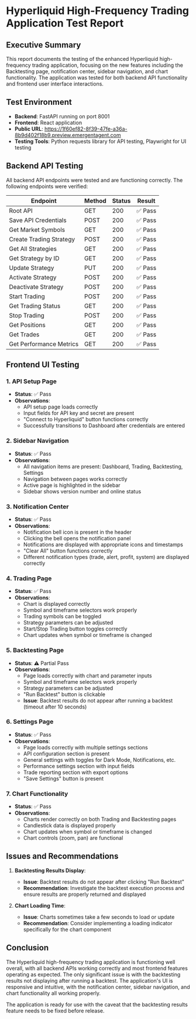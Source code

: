 # Hyperliquid High-Frequency Trading Application Test Report

## Executive Summary

This report documents the testing of the enhanced Hyperliquid high-frequency trading application, focusing on the new features including the Backtesting page, notification center, sidebar navigation, and chart functionality. The application was tested for both backend API functionality and frontend user interface interactions.

## Test Environment

- **Backend**: FastAPI running on port 8001
- **Frontend**: React application
- **Public URL**: https://1f60ef82-8f39-47fe-a36a-8b9d402f18b9.preview.emergentagent.com
- **Testing Tools**: Python requests library for API testing, Playwright for UI testing

## Backend API Testing

All backend API endpoints were tested and are functioning correctly. The following endpoints were verified:

| Endpoint | Method | Status | Result |
|----------|--------|--------|--------|
| Root API | GET | 200 | ✅ Pass |
| Save API Credentials | POST | 200 | ✅ Pass |
| Get Market Symbols | GET | 200 | ✅ Pass |
| Create Trading Strategy | POST | 200 | ✅ Pass |
| Get All Strategies | GET | 200 | ✅ Pass |
| Get Strategy by ID | GET | 200 | ✅ Pass |
| Update Strategy | PUT | 200 | ✅ Pass |
| Activate Strategy | POST | 200 | ✅ Pass |
| Deactivate Strategy | POST | 200 | ✅ Pass |
| Start Trading | POST | 200 | ✅ Pass |
| Get Trading Status | GET | 200 | ✅ Pass |
| Stop Trading | POST | 200 | ✅ Pass |
| Get Positions | GET | 200 | ✅ Pass |
| Get Trades | GET | 200 | ✅ Pass |
| Get Performance Metrics | GET | 200 | ✅ Pass |

## Frontend UI Testing

### 1. API Setup Page

- **Status**: ✅ Pass
- **Observations**:
  - API setup page loads correctly
  - Input fields for API key and secret are present
  - "Connect to Hyperliquid" button functions correctly
  - Successfully transitions to Dashboard after credentials are entered

### 2. Sidebar Navigation

- **Status**: ✅ Pass
- **Observations**:
  - All navigation items are present: Dashboard, Trading, Backtesting, Settings
  - Navigation between pages works correctly
  - Active page is highlighted in the sidebar
  - Sidebar shows version number and online status

### 3. Notification Center

- **Status**: ✅ Pass
- **Observations**:
  - Notification bell icon is present in the header
  - Clicking the bell opens the notification panel
  - Notifications are displayed with appropriate icons and timestamps
  - "Clear All" button functions correctly
  - Different notification types (trade, alert, profit, system) are displayed correctly

### 4. Trading Page

- **Status**: ✅ Pass
- **Observations**:
  - Chart is displayed correctly
  - Symbol and timeframe selectors work properly
  - Trading symbols can be toggled
  - Strategy parameters can be adjusted
  - Start/Stop Trading button toggles correctly
  - Chart updates when symbol or timeframe is changed

### 5. Backtesting Page

- **Status**: ⚠️ Partial Pass
- **Observations**:
  - Page loads correctly with chart and parameter inputs
  - Symbol and timeframe selectors work properly
  - Strategy parameters can be adjusted
  - "Run Backtest" button is clickable
  - **Issue**: Backtest results do not appear after running a backtest (timeout after 10 seconds)

### 6. Settings Page

- **Status**: ✅ Pass
- **Observations**:
  - Page loads correctly with multiple settings sections
  - API configuration section is present
  - General settings with toggles for Dark Mode, Notifications, etc.
  - Performance settings section with input fields
  - Trade reporting section with export options
  - "Save Settings" button is present

### 7. Chart Functionality

- **Status**: ✅ Pass
- **Observations**:
  - Charts render correctly on both Trading and Backtesting pages
  - Candlestick data is displayed properly
  - Chart updates when symbol or timeframe is changed
  - Chart controls (zoom, pan) are functional

## Issues and Recommendations

1. **Backtesting Results Display**:
   - **Issue**: Backtest results do not appear after clicking "Run Backtest"
   - **Recommendation**: Investigate the backtest execution process and ensure results are properly returned and displayed

2. **Chart Loading Time**:
   - **Issue**: Charts sometimes take a few seconds to load or update
   - **Recommendation**: Consider implementing a loading indicator specifically for the chart component

## Conclusion

The Hyperliquid high-frequency trading application is functioning well overall, with all backend APIs working correctly and most frontend features operating as expected. The only significant issue is with the backtesting results not displaying after running a backtest. The application's UI is responsive and intuitive, with the notification center, sidebar navigation, and chart functionality all working properly.

The application is ready for use with the caveat that the backtesting results feature needs to be fixed before release.
